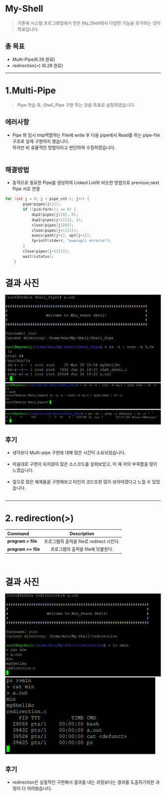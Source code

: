 # My-Shell
> 기존에 시스템 프로그래밍에서 만든 My_Shell에서 다양한 기능을 추가하는 것이 목표입니다.</br>

## 총 목표
* Multi-Pipe(6.26 완료)
* redirection(>) (6.28 완료)  
_____
# 1.Multi-Pipe
> Pipe 학습 후, Shell_Pipe 구현 하는 것을 목표로 설정하였습니다. 

## **에러사항**
* Pipe 와 임시 tmp역할하는 File에 write 후 다음 pipe에서 Read를 하는 pipe-file 구조로 실제 구현까지 했습니다. </br>하지만 비 효율적인 방법이라고 판단하여 수정하였습니다.
</br></br>
## **해결방법**
* 동적으로 필요한 Pipe를 생성하여 Linked List와 비슷한 방법으로 previous,next Pipe 서로 연결 
```C                 
for (int j = 0; j < pipe_cnt-1; j++) {
		pipe(pipes[j+1]);     
		if ((pid=fork()) == 0) {
			dup2(pipes[j][0], 0);   
			dup2(pipes[j+1][1], 1); 
			close(pipes[j][0]);   
			close(pipes[j+1][1]); 
			execv(path[j+1], opt[j+1]);  
			fprintf(stderr, "execvp() error\n");
		}
		close(pipes[j+1][1]); 
		wait(&status);        
	}
```

# 결과 사진
![Alt text](img/image.png)
![Alt text](img/image-2.png)
![Alt text](img/image-3.png)
</br>
## **후기**
* 생각보다 Multi-pipe 구현에 대해 많은 시간이 소요되었습니다.</br> </br>
* 마음대로 구현이 되지않아 많은 소스코드를 살펴보았고, 이 때 저의 부족함을 많이 느꼈습니다.</br> </br>
* 앞으로 많은 예제들을 구현해보고 타인의 코드또한 많이 보아야겠다고 느낄 수 있었습니다.
</br> </br>
----
# 2. redirection(>)
|Command| Description|
|:---|:---:|
|**program > file**|프로그램의 출력을 file로 redirect 시킨다.|
|**program >> file**|프로그램의 출력을 file에 덧붙힌다.|
<br/>

# 결과 사진
![Alt text](img/image-10.png)
![Alt text](img/image-11.png)<br/>
## **후기**
* redirection은 실질적인 구현해서 결과를 내는 과정보다는 결과를 도출하기위한 과정이 더 어려웠습니다.
